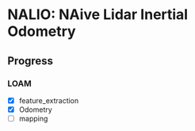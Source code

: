 # NALIO: NAive Lidar Inertial Odometry

## Progress

### LOAM
- [x] feature_extraction
- [x] Odometry
- [ ] mapping
